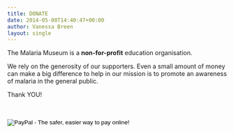 ```yaml
---
title: DONATE
date: 2014-05-08T14:40:47+00:00
author: Vanessa Breen
layout: single
---
```

The Malaria Museum is a **non-for-profit** education organisation.

We rely on the generosity of our supporters. Even a small amount of money can make a big difference to help in our mission is to promote an awareness of malaria in the general public.

Thank YOU!

<form action="https://www.paypal.com/cgi-bin/webscr" method="post" target="_top">
<input name="cmd" value="_s-xclick" data-enpassid="__1" type="hidden"><br>
<input name="hosted_button_id" value="GCX87L77DENW6" data-enpassid="__2" type="hidden"><br>
<input src="https://www.paypalobjects.com/en_US/i/btn/btn_donateCC_LG.gif" name="submit" alt="PayPal - The safer, easier way to pay online!" data-enpassid="__3" type="image" border="0"><br>
<img alt="" src="https://www.paypalobjects.com/en_US/i/scr/pixel.gif" pagespeed_url_hash="341656685" onload="pagespeed.CriticalImages.checkImageForCriticality(this);" style="display: none ! important;" height="1" hidden="" width="1" border="0"><br>
</form>
&nbsp;